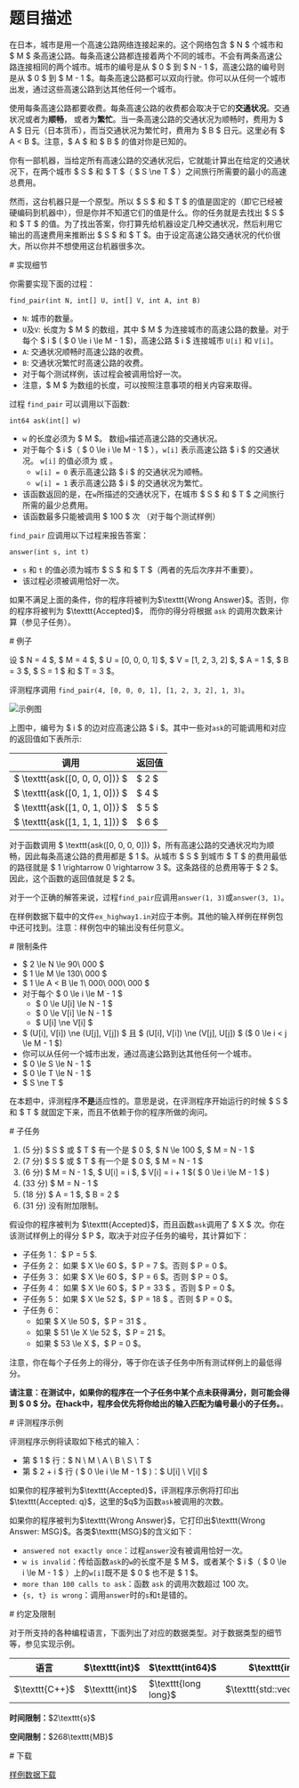 # 题目描述

<p>在日本，城市是用一个高速公路网络连接起来的。这个网络包含 $ N $ 个城市和 $ M $ 条高速公路。每条高速公路都连接着两个不同的城市。不会有两条高速公路连接相同的两个城市。城市的编号是从 $ 0 $ 到 $ N - 1 $，高速公路的编号则是从 $ 0 $ 到 $ M - 1 $。每条高速公路都可以双向行驶。你可以从任何一个城市出发，通过这些高速公路到达其他任何一个城市。</p>
<p>使用每条高速公路都要收费。每条高速公路的收费都会取决于它的<strong>交通状况</strong>。交通状况或者为<strong>顺畅</strong>，
或者为<strong>繁忙</strong>。当一条高速公路的交通状况为顺畅时，费用为 $ A $ 日元（日本货币），而当交通状况为繁忙时，费用为 $ B $ 日元。这里必有 $ A &lt; B $。注意，$ A $ 和 $ B $ 的值对你是已知的。</p>
<p>你有一部机器，当给定所有高速公路的交通状况后，它就能计算出在给定的交通状况下，在两个城市 $ S $ 和 $ T $（ $ S \ne T $ ）之间旅行所需要的最小的高速总费用。</p>
<p>然而，这台机器只是一个原型。所以 $ S $ 和 $ T $ 的值是固定的（即它已经被硬编码到机器中），但是你并不知道它们的值是什么。你的任务就是去找出 $ S $ 和 $ T $ 的值。为了找出答案，你打算先给机器设定几种交通状况，然后利用它输出的高速费用来推断出 $ S $ 和 $ T $。由于设定高速公路交通状况的代价很大，所以你并不想使用这台机器很多次。</p>
# 实现细节


<p>你需要实现下面的过程：</p>
<pre><code class="sh_cpp">find_pair(int N, int[] U, int[] V, int A, int B)</code></pre>
<ul><li><code>N</code>: 城市的数量。</li>
<li><code>U</code>及<code>V</code>: 长度为 $ M $ 的数组，其中 $ M $ 为连接城市的高速公路的数量。对于每个 $ i $ ( $ 0 \le i \le M - 1 $)，高速公路 $ i $ 连接城市 <code>U[i]</code> 和 <code>V[i]</code>。</li>
<li><code>A</code>: 交通状况顺畅时高速公路的收费。</li>
<li><code>B</code>: 交通状况繁忙时高速公路的收费。</li>
<li>对于每个测试样例，该过程会被调用恰好一次。</li>
<li>注意，$ M $ 为数组的长度，可以按照注意事项的相关内容来取得。</li>
</ul><p>过程 <code>find_pair</code> 可以调用以下函数:</p>
<pre><code class="sh_cpp">int64 ask(int[] w)</code></pre>
<ul><li><code>w</code> 的长度必须为 $ M $。 数组<code>w</code>描述高速公路的交通状况。</li>
<li>对于每个 $ i $（ $ 0 \le i \le M - 1 $ ），<code>w[i]</code> 表示高速公路 $ i $ 的交通状况。 <code>w[i]</code> 的值必须为 或 。<ul><li><code>w[i] = 0</code> 表示高速公路 $ i $ 的交通状况为顺畅。</li>
<li><code>w[i] = 1</code> 表示高速公路 $ i $ 的交通状况为繁忙。</li>
</ul></li>
<li>该函数返回的是，在<code>w</code>所描述的交通状况下，在城市 $ S $ 和 $ T $ 之间旅行所需的最少总费用。</li>
<li>该函数最多只能被调用 $ 100 $ 次 （对于每个测试样例）</li>
</ul><p><code>find_pair</code> 应调用以下过程来报告答案：</p>
<pre><code class="sh_cpp">answer(int s, int t)</code></pre>
<ul><li><code>s</code> 和 <code>t</code> 的值必须为城市 $ S $ 和 $ T $（两者的先后次序并不重要）。</li>
<li>该过程必须被调用恰好一次。</li>
</ul><p>如果不满足上面的条件，你的程序将被判为$\texttt{Wrong Answer}$。否则，你的程序将被判为 $\texttt{Accepted}$，
而你的得分将根据 <code>ask</code> 的调用次数来计算（参见子任务）。</p>
# 例子


<p>设 $ N = 4 $, $ M = 4 $, $ U = [0, 0, 0, 1] $, $ V = [1, 2, 3, 2] $, $ A = 1 $, $ B = 3 $, $ S = 1 $ 和 $ T = 3 $。</p>
<p>评测程序调用 <code>find_pair(4, [0, 0, 0, 1], [1, 2, 3, 2], 1, 3)</code>。</p>
<p><img class="img-responsive center-block" src="source/uoj/409/img/aHR0cHM6Ly9pLmxvbGkubmV0LzIwMTgvMDkvMjYvNWJhYjQ2NmUxN2VlNy5wbmc=.png" alt="示例图"/></p>
<p>上图中，编号为 $ i $ 的边对应高速公路 $ i $。其中一些对<code>ask</code>的可能调用和对应的返回值如下表所示:</p>
<div class="table-responsive">
<table class="table table-bordered table-text-center table-vertical-middle"><thead><tr><th>调用</th>
<th>返回值</th>
</tr></thead><tbody><tr><td> $ \texttt{ask([0, 0, 0, 0])} $ </td><td> $ 2 $ </td></tr><tr><td> $ \texttt{ask([0, 1, 1, 0])} $ </td><td> $ 4 $ </td></tr><tr><td> $ \texttt{ask([1, 0, 1, 0])} $ </td><td> $ 5 $ </td></tr><tr><td> $ \texttt{ask([1, 1, 1, 1])} $ </td><td> $ 6 $ </td></tr></tbody></table></div>

<p>对于函数调用 $ \texttt{ask([0, 0, 0, 0])} $，所有高速公路的交通状况均为顺畅，因此每条高速公路的费用都是 $ 1 $。从城市 $ S $ 到城市 $ T $ 的费用最低的路径就是 $ 1 \rightarrow 0 \rightarrow 3 $。这条路径的总费用等于 $ 2 $。因此，这个函数的返回值就是 $ 2 $。</p>
<p>对于一个正确的解答来说，过程<code>find_pair</code>应调用<code>answer(1, 3)</code>或<code>answer(3, 1)</code>。</p>
<p>在样例数据下载中的文件<code>ex_highway1.in</code>对应于本例。其他的输入样例在样例包中还可找到。注意：样例包中的输出没有任何意义。</p>
# 限制条件


<ul><li>$ 2 \le N \le 90\ 000 $</li>
<li>$ 1 \le M \le 130\ 000 $</li>
<li>$ 1 \le A &lt; B \le 1\ 000\ 000\ 000 $</li>
<li>对于每个 $ 0 \le i \le M - 1 $<ul><li>$ 0 \le U[i] \le N - 1 $</li>
<li>$ 0 \le V[i] \le N - 1 $</li>
<li>$ U[i] \ne V[i] $</li>
</ul></li>
<li>$ (U[i], V[i]) \ne (U[j], V[j]) $ 且 $ (U[i], V[i]) \ne (V[j], U[j]) $ ($ 0 \le i &lt; j \le M - 1 $)</li>
<li>你可以从任何一个城市出发，通过高速公路到达其他任何一个城市。</li>
<li>$ 0 \le S \le N - 1 $</li>
<li>$ 0 \le T \le N - 1 $</li>
<li>$ S \ne T $</li>
</ul><p>在本题中，评测程序<strong>不是</strong>适应性的。意思是说，在评测程序开始运行的时候 $ S $ 和 $ T $ 就固定下来，而且不依赖于你的程序所做的询问。</p>
# 子任务


<ol><li>(5 分) $ S $ 或 $ T $ 有一个是 $ 0 $, $ N \le 100 $, $ M = N - 1 $</li>
<li>(7 分) $ S $ 或 $ T $ 有一个是 $ 0 $, $ M = N - 1 $</li>
<li>(6 分) $ M = N - 1 $, $ U[i] = i $, $ V[i] = i + 1 $( $ 0 \le i \le M - 1 $ )</li>
<li>(33 分) $ M = N - 1 $</li>
<li>(18 分) $ A = 1 $, $ B = 2 $</li>
<li>(31 分) 没有附加限制。</li>
</ol><p>假设你的程序被判为 $\texttt{Accepted}$，而且函数<code>ask</code>调用了 $ X $ 次。你在该测试样例上的得分 $ P $，取决于对应子任务的编号，其计算如下：</p>
<ul><li>子任务 1： $ P = 5 $.</li>
<li>子任务 2： 如果 $ X \le 60 $，$ P = 7 $。否则 $ P = 0 $。</li>
<li>子任务 3： 如果 $ X \le 60 $，$ P = 6 $。否则 $ P = 0 $。</li>
<li>子任务 4： 如果 $ X \le 60 $，$ P = 33 $ 。否则 $ P = 0 $。</li>
<li>子任务 5： 如果 $ X \le 52 $，$ P = 18 $ 。否则 $ P = 0 $。</li>
<li>子任务 6：<ul><li>如果 $ X \le 50 $，$ P = 31 $ 。</li>
<li>如果 $ 51 \le X \le 52 $，$ P = 21 $。</li>
<li>如果 $ 53 \le X $，$ P = 0 $。</li>
</ul></li>
</ul><p>注意，你在每个子任务上的得分，等于你在该子任务中所有测试样例上的最低得分。</p>
<p><strong>请注意：在测试中，如果你的程序在一个子任务中某个点未获得满分，则可能会得到 $ 0 $ 分。在hack中，程序会优先将你给出的输入匹配为编号最小的子任务。</strong>。</p>
# 评测程序示例


<p>评测程序示例将读取如下格式的输入：</p>
<ul><li>第 $ 1 $ 行：$ N \ M \ A \ B \ S \ T $</li>
<li>第 $ 2 + i $ 行 ( $ 0 \le i \le M - 1 $ )：$ U[i] \ V[i] $</li>
</ul><p>如果你的程序被判为$\texttt{Accepted}$，评测程序示例将打印出$\texttt{Accepted: q}$，这里的$q$为函数<code>ask</code>被调用的次数。</p>
<p>如果你的程序被判为$\texttt{Wrong Answer}$，它打印出$\texttt{Wrong Answer: MSG}$。各类$\texttt{MSG}$的含义如下：</p>
<ul><li><code>answered not exactly once</code>：过程<code>answer</code>没有被调用恰好一次。</li>
<li><code>w is invalid</code>：传给函数<code>ask</code>的<code>w</code>的长度不是 $ M $，或者某个 $ i $（ $ 0 \le i \le M - 1 $ ）上的<code>w[i]</code>既不是 $ 0 $ 也不是 $ 1 $。</li>
<li><code>more than 100 calls to ask</code>：函数 <code>ask</code> 的调用次数超过 100 次。</li>
<li><code>{s, t} is wrong</code>：调用<code>answer</code>时的<code>s</code>和<code>t</code>是错的。</li>
</ul># 约定及限制


<p>对于所支持的各种编程语言，下面列出了对应的数据类型。对于数据类型的细节等，参见实现示例。</p>
<div class="table-responsive">
<table class="table table-bordered table-text-center table-vertical-middle"><thead><tr><th>语言</th>
<th>$\texttt{int}$</th>
<th>$\texttt{int64}$</th>
<th>$\texttt{int[]}$</th>
<th>数组$a$的长度</th>
<th>$\texttt{string}$</th>
</tr></thead><tbody><tr><td>$\texttt{C++}$</td><td>$\texttt{int}$</td><td>$\texttt{long long}$</td><td>$\texttt{std::vector&lt;int&gt;}$</td><td>$\texttt{a.size()}$</td><td>$\texttt{std::string}$</td></tr></tbody></table></div>

<p><strong>时间限制：</strong>$2\texttt{s}$</p>
<p><strong>空间限制：</strong>$268\texttt{MB}$</p>
# 下载


<p><a href="/download.php?type=problem&amp;id=409">样例数据下载</a></p>
